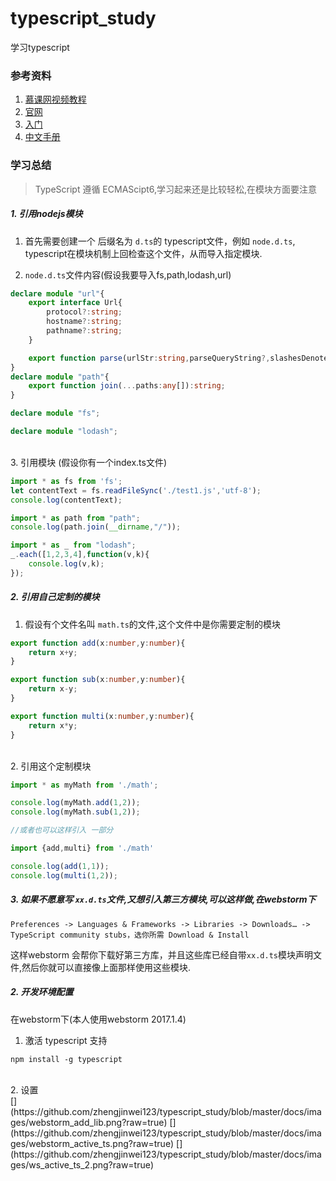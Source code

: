 # typescript_study
学习typescript

### 参考资料
1. [慕课网视频教程](http://www.imooc.com/learn/763)<br>
2. [官网](https://www.tslang.cn/)<br>
3. [入门](http://www.runoob.com/w3cnote/getting-started-with-typescript.html)<br>
4. [中文手册](http://www.runoob.com/manual/gitbook/TypeScript/_book/)<br>


### 学习总结

> TypeScript 遵循 ECMAScipt6,学习起来还是比较轻松,在模块方面要注意

##### 1. 引用nodejs模块

1. 首先需要创建一个 后缀名为 `d.ts`的 typescript文件，例如 `node.d.ts`,<br>
typescript在模块机制上回检查这个文件，从而导入指定模块.

2. `node.d.ts`文件内容(假设我要导入fs,path,lodash,url) <br>

``` typescript
declare module "url"{
    export interface Url{
        protocol?:string;
        hostname?:string;
        pathname?:string;
    }

    export function parse(urlStr:string,parseQueryString?,slashesDenoteHost?):Url;
}
declare module "path"{
    export function join(...paths:any[]):string;
}

declare module "fs";

declare module "lodash";
```
<br>
3. 引用模块 (假设你有一个index.ts文件)

``` typescript
import * as fs from 'fs';
let contentText = fs.readFileSync('./test1.js','utf-8');
console.log(contentText);

import * as path from "path";
console.log(path.join(__dirname,"/"));

import * as _ from "lodash";
_.each([1,2,3,4],function(v,k){
    console.log(v,k);
});
```
##### 2. 引用自己定制的模块

1. 假设有个文件名叫 `math.ts`的文件,这个文件中是你需要定制的模块 <br>

``` typescript
export function add(x:number,y:number){
    return x+y;
}

export function sub(x:number,y:number){
    return x-y;
}

export function multi(x:number,y:number){
    return x*y;
}
```
<br>
2. 引用这个定制模块 <br>

``` typescript
import * as myMath from './math';

console.log(myMath.add(1,2));
console.log(myMath.sub(1,2));

//或者也可以这样引入 一部分

import {add,multi} from './math'

console.log(add(1,1));
console.log(multi(1,2));
```

##### 3. 如果不愿意写 `xx.d.ts`文件,又想引入第三方模块,可以这样做,在webstorm下<br>

`Preferences -> Languages & Frameworks -> Libraries -> Downloads… -> TypeScript community stubs，选你所需 Download & Install`<br>

这样webstorm 会帮你下载好第三方库，并且这些库已经自带`xx.d.ts`模块声明文件,然后你就可以直接像上面那样使用这些模块.

##### 2. 开发环境配置
在webstorm下(本人使用webstorm 2017.1.4) <br>

1. 激活 typescript 支持 <br>
```
npm install -g typescript
```
<br>
2. 设置 <br>
[](https://github.com/zhengjinwei123/typescript_study/blob/master/docs/images/webstorm_add_lib.png?raw=true)
[](https://github.com/zhengjinwei123/typescript_study/blob/master/docs/images/webstorm_active_ts.png?raw=true)
[](https://github.com/zhengjinwei123/typescript_study/blob/master/docs/images/ws_active_ts_2.png?raw=true)